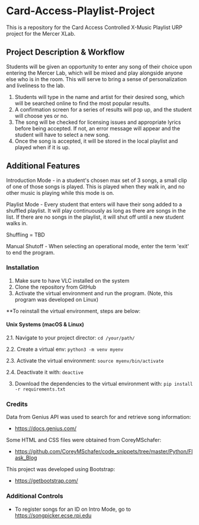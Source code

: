 # Card-Access-Playlist-Project #
This is a repository for the Card Access Controlled X-Music Playlist URP project for the Mercer XLab.

## Project Description & Workflow 
Students will be given an opportunity to enter any song of their choice upon entering the Mercer Lab, which will be mixed and play alongside anyone else who is in the room. This will serve to bring a sense of personalization and liveliness to the lab.

1. Students will type in the name and artist for their desired song, which will be searched online to find the most popular results.
2. A confirmation screen for a series of results will pop up, and the student will choose yes or no.
3. The song will be checked for licensing issues and appropriate lyrics before being accepted. If not, an error message will appear and the student will have to select a new song.
4. Once the song is accepted, it will be stored in the local playlist and played when if it is up.

## Additional Features
Introduction Mode - in a student's chosen max set of 3 songs, a small clip of one of those songs is played. This is played when they walk in, and no other music is playing while this mode is on.

Playlist Mode - Every student that enters will have their song added to a shuffled playlist. It will play continuously as long as there are songs in the list. If there are no songs in the playlist, it will shut off until a new student walks in. 

Shuffling = TBD

Manual Shutoff - When selecting an operational mode, enter the term 'exit' to end the program. 

### Installation

1. Make sure to have VLC installed on the system
2. Clone the repository from GitHub
3. Activate the virtual environment and run the program. (Note, this program was developed on Linux)

**To reinstall the virtual environment, steps are below:

#### Unix Systems (macOS & Linux)
2.1. Navigate to your project director:
`cd /your/path/`

2.2. Create a virtual env:
`python3 -m venv myenv`

2.3. Activate the virtual environment:
`source myenv/bin/activate`

2.4. Deactivate it with:
`deactive`

3. Download the dependencies to the virtual environment with:
`pip install -r requirements.txt`

### Credits

Data from Genius API was used to search for and retrieve song information:
- https://docs.genius.com/

Some HTML and CSS files were obtained from CoreyMSchafer:
- https://github.com/CoreyMSchafer/code_snippets/tree/master/Python/Flask_Blog

This project was developed using Bootstrap:
- https://getbootstrap.com/

### Additional Controls
- To register songs for an ID on Intro Mode, go to https://songpicker.ecse.rpi.edu
